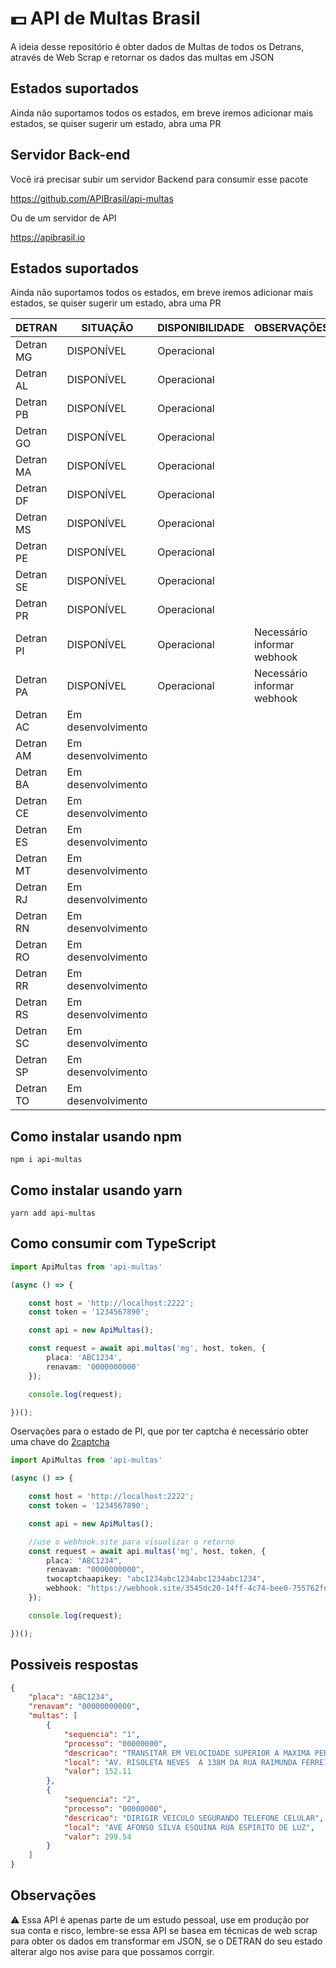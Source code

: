 # 💵 API de Multas Brasil
A ideia desse repositório é obter dados de Multas de todos os Detrans, através de Web Scrap e retornar os dados das multas em JSON

## Estados suportados
Ainda não suportamos todos os estados, em breve  iremos adicionar mais estados, se quiser sugerir um estado, abra uma PR

## Servidor Back-end
Você irá precisar subir um servidor Backend para consumir esse pacote

<a href="https://github.com/APIBrasil/api-multas"> https://github.com/APIBrasil/api-multas </a>

Ou de um servidor de API

<a href="https://apibrasil.io"> https://apibrasil.io </a>

## Estados suportados
Ainda não suportamos todos os estados, em breve  iremos adicionar mais estados, se quiser sugerir um estado, abra uma PR

|    DETRAN    |   SITUAÇÃO        |   DISPONIBILIDADE    |    OBSERVAÇÕES              |
|---------------|-------------------|----------------------|------------------------------
|    Detran MG	|	DISPONÍVEL      |    Operacional       |                             |
|    Detran AL	|	DISPONÍVEL      |    Operacional       |                             |   
|    Detran PB	|	DISPONÍVEL      |    Operacional       |                             |
|    Detran GO	|	DISPONÍVEL      |    Operacional       |                             |
|    Detran MA	|   DISPONÍVEL      |    Operacional       |                             |
|    Detran DF	|   DISPONÍVEL      |    Operacional       |                             |
|    Detran MS	|	DISPONÍVEL      |    Operacional       |                             |
|    Detran PE	|   DISPONÍVEL      |    Operacional       |                             |
|    Detran SE	|   DISPONÍVEL      |    Operacional       |                             |
|    Detran PR	|   DISPONÍVEL      |    Operacional       |                             |
|    Detran PI	|   DISPONÍVEL      |    Operacional       | Necessário informar webhook |
|    Detran PA	|   DISPONÍVEL      |    Operacional       | Necessário informar webhook |
|    Detran AC	|Em desenvolvimento |                      |                             |
|    Detran AM	|Em desenvolvimento |                      |                             |
|    Detran BA	|Em desenvolvimento |                      |                             |
|    Detran CE	|Em desenvolvimento |                      |                             |
|    Detran ES	|Em desenvolvimento |                      |                             |
|    Detran MT	|Em desenvolvimento |                      |                             |
|    Detran RJ	|Em desenvolvimento |                      |                             |
|    Detran RN	|Em desenvolvimento |                      |                             |
|    Detran RO	|Em desenvolvimento |                      |                             |
|    Detran RR	|Em desenvolvimento |                      |                             |
|    Detran RS	|Em desenvolvimento |                      |                             |
|    Detran SC	|Em desenvolvimento |                      |                             |
|    Detran SP	|Em desenvolvimento |                      |                             |
|    Detran TO  |Em desenvolvimento |                      |                             |

## Como instalar usando npm

```npm i api-multas```

## Como instalar usando yarn
```yarn add api-multas```

## Como consumir com TypeScript
```ts
import ApiMultas from 'api-multas'

(async () => {

    const host = 'http://localhost:2222';
    const token = '1234567890';

    const api = new ApiMultas();

    const request = await api.multas('mg', host, token, {
        placa: 'ABC1234',
        renavam: '0000000000'
    });

    console.log(request);

})();
```

Oservações para o estado de PI, que por ter captcha é necessário obter uma chave do <a href="2captcha.com" target="_blank" > 2captcha </a>

```ts
import ApiMultas from 'api-multas'

(async () => {

    const host = 'http://localhost:2222';
    const token = '1234567890';

    const api = new ApiMultas();

    //use o webhook.site para visualizar o retorno
    const request = await api.multas('mg', host, token, {
        placa: "ABC1234",
        renavam: "0000000000",
        twocaptchaapikey: "abc1234abc1234abc1234abc1234",
        webhook: "https://webhook.site/3545dc20-14ff-4c74-bee0-755762fd834a"
    });

    console.log(request);

})();
```
## Possiveis respostas
```json
{
    "placa": "ABC1234",
    "renavam": "00000000000",
    "multas": [
        {
            "sequencia": "1",
            "processo": "00000000",
            "descricao": "TRANSITAR EM VELOCIDADE SUPERIOR A MAXIMA PERMITIDA EM ATE 2",
            "local": "AV. RISOLETA NEVES  A 138M DA RUA RAIMUNDA FERREIR",
            "valor": 152.11
        },
        {
            "sequencia": "2",
            "processo": "00000000",
            "descricao": "DIRIGIR VEICULO SEGURANDO TELEFONE CELULAR",
            "local": "AVE AFONSO SILVA ESQUINA RUA ESPIRITO DE LUZ",
            "valor": 299.54
        }
    ]
}
```
## Observações
⚠️ Essa API é apenas parte de um estudo pessoal, use em produção por sua conta e risco, lembre-se essa API se basea em técnicas de web scrap para obter os dados em transformar em JSON, se o DETRAN do seu estado alterar algo nos avise para que possamos corrgir.

